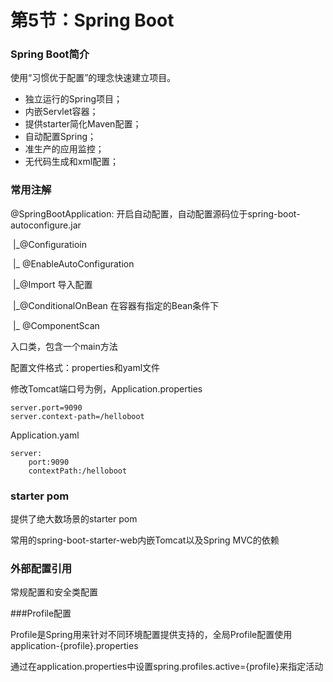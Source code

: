 # 第5节：Spring Boot



### Spring Boot简介

使用“习惯优于配置”的理念快速建立项目。

+ 独立运行的Spring项目；
+ 内嵌Servlet容器；
+ 提供starter简化Maven配置；
+ 自动配置Spring；
+ 准生产的应用监控；
+ 无代码生成和xml配置；

### 常用注解

@SpringBootApplication: 开启自动配置，自动配置源码位于spring-boot-autoconfigure.jar

​		|_@Configuratioin

​		|_ @EnableAutoConfiguration

​			|_@Import 导入配置

​				|_@ConditionalOnBean 在容器有指定的Bean条件下

​		|_ @ComponentScan

入口类，包含一个main方法

配置文件格式：properties和yaml文件

修改Tomcat端口号为例，Application.properties

```
server.port=9090
server.context-path=/helloboot
```

Application.yaml

```
server:
	port:9090
	contextPath:/helloboot
```

### starter pom

提供了绝大数场景的starter pom

常用的spring-boot-starter-web内嵌Tomcat以及Spring MVC的依赖

### 外部配置引用

常规配置和安全类配置

###Profile配置

Profile是Spring用来针对不同环境配置提供支持的，全局Profile配置使用application-{profile}.properties

通过在application.properties中设置spring.profiles.active={profile}来指定活动

